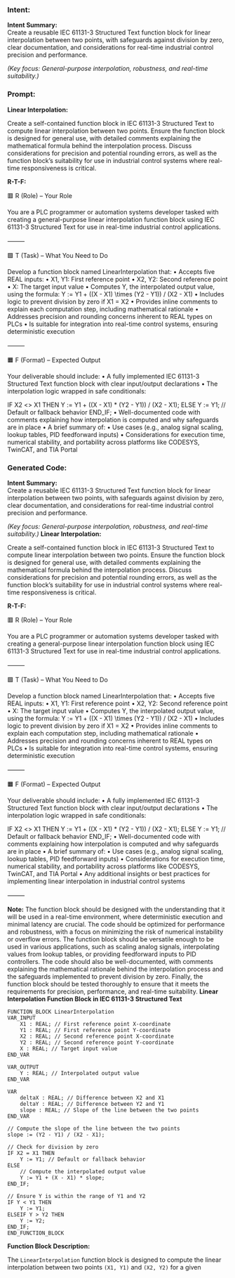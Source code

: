 ### Intent:
**Intent Summary:**  
Create a reusable IEC 61131-3 Structured Text function block for linear interpolation between two points, with safeguards against division by zero, clear documentation, and considerations for real-time industrial control precision and performance.  

*(Key focus: General-purpose interpolation, robustness, and real-time suitability.)*

### Prompt:
**Linear Interpolation:**

Create a self-contained function block in IEC 61131-3 Structured Text to compute linear interpolation between two points. Ensure the function block is designed for general use, with detailed comments explaining the mathematical formula behind the interpolation process. Discuss considerations for precision and potential rounding errors, as well as the function block’s suitability for use in industrial control systems where real-time responsiveness is critical.

**R-T-F:**

🟥 R (Role) – Your Role

You are a PLC programmer or automation systems developer tasked with creating a general-purpose linear interpolation function block using IEC 61131-3 Structured Text for use in real-time industrial control applications.

⸻

🟩 T (Task) – What You Need to Do

Develop a function block named LinearInterpolation that:
	•	Accepts five REAL inputs:
	•	X1, Y1: First reference point
	•	X2, Y2: Second reference point
	•	X: The target input value
	•	Computes Y, the interpolated output value, using the formula:
Y := Y1 + ((X - X1) \times (Y2 - Y1)) / (X2 - X1)
	•	Includes logic to prevent division by zero if X1 = X2
	•	Provides inline comments to explain each computation step, including mathematical rationale
	•	Addresses precision and rounding concerns inherent to REAL types on PLCs
	•	Is suitable for integration into real-time control systems, ensuring deterministic execution

⸻

🟧 F (Format) – Expected Output

Your deliverable should include:
	•	A fully implemented IEC 61131-3 Structured Text function block with clear input/output declarations
	•	The interpolation logic wrapped in safe conditionals:

 IF X2 <> X1 THEN
    Y := Y1 + ((X - X1) * (Y2 - Y1)) / (X2 - X1);
ELSE
    Y := Y1; // Default or fallback behavior
END_IF;
	•	Well-documented code with comments explaining how interpolation is computed and why safeguards are in place
	•	A brief summary of:
	•	Use cases (e.g., analog signal scaling, lookup tables, PID feedforward inputs)
	•	Considerations for execution time, numerical stability, and portability across platforms like CODESYS, TwinCAT, and TIA Portal

### Generated Code:
**Intent Summary:**  
Create a reusable IEC 61131-3 Structured Text function block for linear interpolation between two points, with safeguards against division by zero, clear documentation, and considerations for real-time industrial control precision and performance.  

*(Key focus: General-purpose interpolation, robustness, and real-time suitability.)*
**Linear Interpolation:**

Create a self-contained function block in IEC 61131-3 Structured Text to compute linear interpolation between two points. Ensure the function block is designed for general use, with detailed comments explaining the mathematical formula behind the interpolation process. Discuss considerations for precision and potential rounding errors, as well as the function block’s suitability for use in industrial control systems where real-time responsiveness is critical.

**R-T-F:**

🟥 R (Role) – Your Role

You are a PLC programmer or automation systems developer tasked with creating a general-purpose linear interpolation function block using IEC 61131-3 Structured Text for use in real-time industrial control applications.

⸻

🟩 T (Task) – What You Need to Do

Develop a function block named LinearInterpolation that:
	•	Accepts five REAL inputs:
	•	X1, Y1: First reference point
	•	X2, Y2: Second reference point
	•	X: The target input value
	•	Computes Y, the interpolated output value, using the formula:
Y := Y1 + ((X - X1) \times (Y2 - Y1)) / (X2 - X1)
	•	Includes logic to prevent division by zero if X1 = X2
	•	Provides inline comments to explain each computation step, including mathematical rationale
	•	Addresses precision and rounding concerns inherent to REAL types on PLCs
	•	Is suitable for integration into real-time control systems, ensuring deterministic execution

⸻

🟧 F (Format) – Expected Output

Your deliverable should include:
	•	A fully implemented IEC 61131-3 Structured Text function block with clear input/output declarations
	•	The interpolation logic wrapped in safe conditionals:

 IF X2 <> X1 THEN
    Y := Y1 + ((X - X1) * (Y2 - Y1)) / (X2 - X1);
ELSE
    Y := Y1; // Default or fallback behavior
END_IF;
	•	Well-documented code with comments explaining how interpolation is computed and why safeguards are in place
	•	A brief summary of:
	•	Use cases (e.g., analog signal scaling, lookup tables, PID feedforward inputs)
	•	Considerations for execution time, numerical stability, and portability across platforms like CODESYS, TwinCAT, and TIA Portal
	•	Any additional insights or best practices for implementing linear interpolation in industrial control systems

⸻

**Note:** The function block should be designed with the understanding that it will be used in a real-time environment, where deterministic execution and minimal latency are crucial. The code should be optimized for performance and robustness, with a focus on minimizing the risk of numerical instability or overflow errors. The function block should be versatile enough to be used in various applications, such as scaling analog signals, interpolating values from lookup tables, or providing feedforward inputs to PID controllers. The code should also be well-documented, with comments explaining the mathematical rationale behind the interpolation process and the safeguards implemented to prevent division by zero. Finally, the function block should be tested thoroughly to ensure that it meets the requirements for precision, performance, and real-time suitability.
**Linear Interpolation Function Block in IEC 61131-3 Structured Text**

```structuredtext
FUNCTION_BLOCK LinearInterpolation
VAR_INPUT
    X1 : REAL; // First reference point X-coordinate
    Y1 : REAL; // First reference point Y-coordinate
    X2 : REAL; // Second reference point X-coordinate
    Y2 : REAL; // Second reference point Y-coordinate
    X : REAL; // Target input value
END_VAR

VAR_OUTPUT
    Y : REAL; // Interpolated output value
END_VAR

VAR
    deltaX : REAL; // Difference between X2 and X1
    deltaY : REAL; // Difference between Y2 and Y1
    slope : REAL; // Slope of the line between the two points
END_VAR

// Compute the slope of the line between the two points
slope := (Y2 - Y1) / (X2 - X1);

// Check for division by zero
IF X2 = X1 THEN
    Y := Y1; // Default or fallback behavior
ELSE
    // Compute the interpolated output value
    Y := Y1 + (X - X1) * slope;
END_IF;

// Ensure Y is within the range of Y1 and Y2
IF Y < Y1 THEN
    Y := Y1;
ELSEIF Y > Y2 THEN
    Y := Y2;
END_IF;
END_FUNCTION_BLOCK
```

**Function Block Description:**

The `LinearInterpolation` function block is designed to compute the linear interpolation between two points `(X1, Y1)` and `(X2, Y2)` for a given
